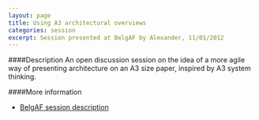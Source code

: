 ```yaml
---
layout: page
title: Using A3 architectural overviews
categories: session
excerpt: Session presented at BelgAF by Alexander, 11/01/2012
---
```


####Description
An open discussion session on the idea of a more agile way of
presenting architecture on an A3 size paper, inspired by A3 system
thinking.

####More information         
- [BelgAF session description](http://www.belgaf.be/content/a3-architecture-overviews)
